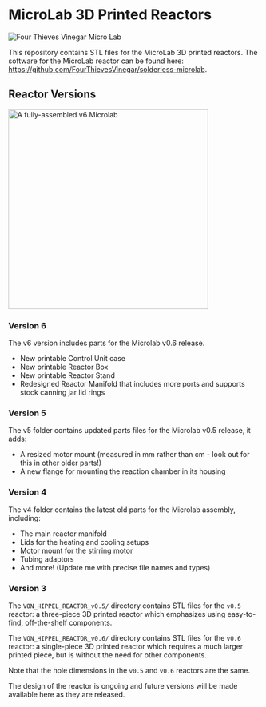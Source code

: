 # MicroLab 3D Printed Reactors

![Four Thieves Vinegar Micro Lab](https://github.com/FourThievesVinegar/microlab/blob/master/images/4tvc.jpg)

This repository contains STL files for the MicroLab 3D printed reactors. The software for the MicroLab reactor can be found here: https://github.com/FourThievesVinegar/solderless-microlab.

## Reactor Versions

<IMG ALT="A fully-assembled v6 Microlab" SRC="https://github.com/FourThievesVinegar/solderless-microlab/blob/docs/release0.6-updates/docs/media/microlab-v0.6.0-assembled.jpg?raw=true" WIDTH="400" />

### Version 6
The v6 version includes parts for the Microlab v0.6 release.
- New printable Control Unit case
- New printable Reactor Box
- New printable Reactor Stand
- Redesigned Reactor Manifold that includes more ports and supports stock canning jar lid rings

### Version 5
The v5 folder contains updated parts files for the Microlab v0.5 release, it adds:
- A resized motor mount (measured in mm rather than cm - look out for this in other older parts!)
- A new flange for mounting the reaction chamber in its housing

### Version 4

The v4 folder contains ~~the latest~~ old parts for the Microlab assembly, including:
- The main reactor manifold
- Lids for the heating and cooling setups
- Motor mount for the stirring motor
- Tubing adaptors
- And more! (Update me with precise file names and types)

### Version 3

The `VON_HIPPEL_REACTOR_v0.5/` directory contains STL files for the `v0.5` reactor: a three-piece 3D printed reactor which emphasizes using easy-to-find, off-the-shelf components.

The `VON_HIPPEL_REACTOR_v0.6/` directory contains STL files for the `v0.6` reactor: a single-piece 3D printed reactor which requires a much larger printed piece, but is without the need for other components.

Note that the hole dimensions in the `v0.5` and `v0.6` reactors are the same.

The design of the reactor is ongoing and future versions will be made available here as they are released.
